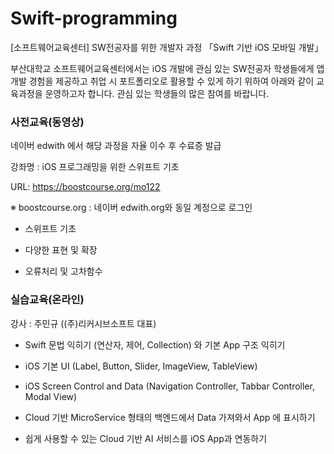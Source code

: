 # Swift-programming
[소프트웨어교육센터] SW전공자를 위한 개발자 과정 「Swift 기반 iOS 모바일 개발」

부산대학교 소프트웨어교육센터에서는 iOS 개발에 관심 있는 SW전공자 학생들에게 앱 개발 경험을 제공하고 취업 시 포트폴리오로 활용할 수 있게 하기 위하여 아래와 같이 교육과정을 운영하고자 합니다. 관심 있는 학생들의 많은 참여를 바랍니다.

### 사전교육(동영상)

네이버 edwith 에서 해당 과정을 자율 이수 후 수료증 발급

강좌명 : iOS 프로그래밍을 위한 스위프트 기초

URL: https://boostcourse.org/mo122

※ boostcourse.org : 네이버 edwith.org와 동일 계정으로 로그인


- 스위프트 기초

- 다양한 표현 및 확장

- 오류처리 및 고차함수


### 실습교육(온라인)

강사 : 주민규 ((주)리커시브소프트 대표)


- Swift 문법 익히기 (연산자, 제어, Collection) 와 기본 App 구조 익히기

- iOS 기본 UI (Label, Button, Slider, ImageView, TableView)

- iOS Screen Control and Data (Navigation Controller, Tabbar Controller, Modal View)

- Cloud 기반 MicroService 형태의 백엔드에서 Data 가져와서 App 에 표시하기

- 쉽게 사용할 수 있는 Cloud 기반 AI 서비스를 iOS App과 연동하기

